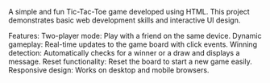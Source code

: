 A simple and fun Tic-Tac-Toe game developed using HTML. This project demonstrates basic web development skills and interactive UI design.

Features:
Two-player mode: Play with a friend on the same device.
Dynamic gameplay: Real-time updates to the game board with click events.
Winning detection: Automatically checks for a winner or a draw and displays a message.
Reset functionality: Reset the board to start a new game easily.
Responsive design: Works on desktop and mobile browsers.



